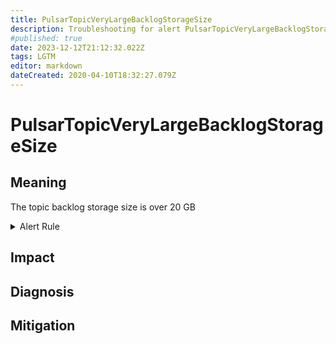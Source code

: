 ```yaml
---
title: PulsarTopicVeryLargeBacklogStorageSize
description: Troubleshooting for alert PulsarTopicVeryLargeBacklogStorageSize
#published: true
date: 2023-12-12T21:12:32.022Z
tags: LGTM
editor: markdown
dateCreated: 2020-04-10T18:32:27.079Z
---
```


# PulsarTopicVeryLargeBacklogStorageSize

## Meaning
[//]: # "Short paragraph that explains what the alert means"
The topic backlog storage size is over 20 GB

<details>
  <summary>Alert Rule</summary>

  ```yaml
alert: PulsarTopicVeryLargeBacklogStorageSize
expr: sum(pulsar_storage_size > 20*1024*1024*1024) by (topic)
for: 1h
labels:
    severity: critical
annotations:
    summary: Pulsar topic very large backlog storage size (instance {{ $labels.instance }})
    description: |-
        The topic backlog storage size is over 20 GB
          VALUE = {{ $value }}
          LABELS = {{ $labels }}
    runbook: https://github.com/srerun/prometheus-alerts/content/runbooks/PulsarTopicVeryLargeBacklogStorageSize

  ```
</details>


## Impact
[//]: # "What could / will happen if the alert is not addressed"



## Diagnosis
[//]: # "Steps to take to identify the cause of the problem"



## Mitigation
[//]: # "The steps necessary to resolve the alert"
